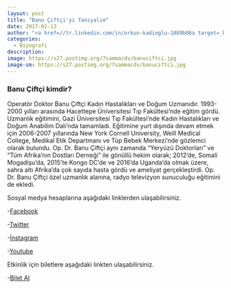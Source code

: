 ```yaml
---
layout: post
title: "Banu Çiftçi'yi Tanıyalım"
date: 2017-02-13
author: "<a href=//tr.linkedin.com/in/orkun-kadioglu-1889b06a target=_blank>Orkun Kadıoğlu</a>"
categories:
  - Biyografi
description:
image: https://s27.postimg.org/7sammacdv/banuciftci.jpg
image-sm: https://s27.postimg.org/7sammacdv/banuciftci.jpg
---
```

### Banu Çiftçi kimdir?

Operatör Doktor Banu Çiftçi Kadın Hastalıkları ve Doğum Uzmanıdır. 1993-2000 yılları arasında Hacettepe Üniversitesi Tıp Fakültesi’nde eğitim gördü. Uzmanlık eğitimini, Gazi Üniversitesi Tıp Fakültesi’nde Kadın Hastalıkları ve Doğum Anabilim Dalı’nda tamamladı. Eğitimine yurt dışında devam etmek için 2006-2007 yıllarında New York Cornell University, Weill Medical College, Medikal Etik Departmanı ve Tüp Bebek Merkezi’nde gözlemci olarak bulundu. Op. Dr. Banu Çiftçi aynı zamanda “Yeryüzü Doktorları” ve “Tüm Afrika’nın Dostları Derneği” ile gönüllü hekim olarak; 2012’de, Somali Mogadişu’da,  2015’te Kongo DC’de ve 2016’da Uganda’da olmak üzere, sahra altı Afrika’da çok sayıda hasta gördü ve ameliyat gerçekleştirdi. Op. Dr. Banu Çiftçi özel uzmanlık alanına, radyo televizyon sunuculuğu eğitimini de ekledi.

Sosyal medya hesaplarına aşağıdaki linklerden ulaşabilirsiniz.

-[Facebook](http://facebook.com/op.dr.banuciftci/)

-[Twitter](https://twitter.com/drbanuciftci?lang=en)

-[İnstagram](https://www.instagram.com/dr.banuciftci/)

-[Youtube](https://www.youtube.com/channel/UCWXz0gXvPpvXoEP-wDD0EbA)

Etkinlik için biletlere aşağıdaki linkten ulaşabilirsiniz.

-[Bilet Al](https://www.biletino.com/event/eventdetail/3262)
